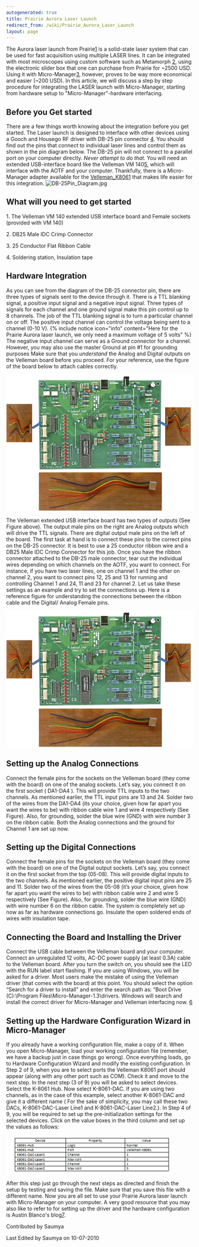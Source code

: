 ```yaml
---
autogenerated: true
title: Prairie Aurora Laser Launch
redirect_from: /wiki/Prairie_Aurora_Laser_Launch
layout: page
---
```


The Aurora laser launch from
Prairie[1](http://www.prairie-technologies.com/products/laser/Aurora.html)
is a solid-state laser system that can be used for fast acquisition
using multiple LASER lines. It can be integrated with most microscopes
using custom software such as Metamorph
[2](http://www.moleculardevices.com/Products/Software/Meta-Imaging-Series/MetaMorph.html),
using the electronic slider box that one can purchase from Prairie for
\~2500 USD. Using it with Micro-Manager[3](http://micro-manager.org/),
however, proves to be way more economical and easier (\~200 USD). In
this article, we will discuss a step by step procedure for integrating
the LASER launch with Micro-Manager, starting from hardware setup to
"Micro-Manager"-hardware interfacing.

## Before you Get started

There are a few things worth knowing about the integration before you
get started. The Laser launch is designed to interface with other
devices using a Gooch and Housego RF driver with DB-25 pin connector
[4](http://www.goochandhousego.com/sites/default/files/documents/56A19539C.pdf).
You should find out the pins that connect to individual laser lines and
control them as shown in the pin diagram below. The DB-25 pin will not
connect to a parallel port on your computer directly. *Never attempt to
do that.* You will need an extended USB-interface board like the
Velleman VM
140[5](http://www.vellemanusa.com/us/enu/product/view/?id=523886), which
will interface with the AOTF and your computer. Thankfully, there is a
Micro-Manager adapter available for the
[Velleman\_K8061](Velleman_K8061 "wikilink") that makes life easier for
this integration. ![](media/DB-25Pin_Diagram.jpg‎ "DB-25Pin_Diagram.jpg‎")

## What will you need to get started

1\. The Velleman VM 140 extended USB interface board and Female sockets
(provided with VM 140)

2\. DB25 Male IDC Crimp Connector

3\. 25 Conductor Flat Ribbon Cable

4\. Soldering station, Insulation tape

## Hardware Integration

As you can see from the diagram of the DB-25 connector pin, there are
three types of signals sent to the device through it. There is a TTL
blanking signal, a positive input signal and a negative input signal.
Three types of signals for each channel and one ground signal make this
pin control up to 8 channels. The job of the TTL blanking signal is to
turn a particular channel on or off. The positive input channel can
control the voltage being sent to a channel (0-10 V).
{% include notice icon="info" content="Here for the Prairie Aurora laser launch, we only need a maximum voltage of 5 volts" %}
The negative input channel can serve as a Ground connector for a
channel. However, you may also use the master Ground at pin \#1 for
grounding purposes Make sure that you *understand* the Analog and
Digital outputs on the Velleman board before you proceed. For your
reference, use the figure of the board below to attach cables correctly.

![](media/Velleman_VM140_Board.jpg "Velleman_VM140_Board.jpg")

The Velleman extended USB interface board has two types of outputs (See
Figure above). The output male pins on the right are Analog outputs
which will drive the TTL signals. There are digital output male pins on
the left of the board. The first task at hand is to connect these pins
to the correct pins on the DB-25 connector. It is best to use a 25
conductor ribbon wire and a DB25 Male IDC Crimp Connector for this job.
Once you have the ribbon connector attached to the DB-25 male connector,
tear out the individual wires depending on which channels on the AOTF,
you want to connect. For instance, if you have two laser lines, one on
channel 1 and the other on channel 2, you want to connect pins 12, 25
and 13 for running and controlling Channel 1 and 24, 11 and 23 for
channel 2. Let us take these settings as an example and try to set the
connections up. Here is a reference figure for understanding the
connections between the ribbon cable and the Digital/ Analog Female
pins.

![](media/Circuit_Connection.jpg "Circuit_Connection.jpg")

## Setting up the Analog Connections

Connect the female pins for the sockets on the Velleman board (they come
with the board) on one of the analog sockets. Let’s say, you connect it
on the first socket ( DA1-DA4 ). This will provide TTL inputs to the two
channels. As mentioned earlier, the TTL input pins are 13 and 24. Solder
two of the wires from the DA1-DA4 (its your choice, given how far apart
you want the wires to be) with ribbon cable wire 1 and wire 4
respectively (See Figure). Also, for grounding, solder the blue wire
(GND) with wire number 3 on the ribbon cable. Both the Analog
connections and the ground for Channel 1 are set up now.

## Setting up the Digital Connections

Connect the female pins for the sockets on the Velleman board (they come
with the board) on one of the Digital output sockets. Let’s say, you
connect it on the first socket from the top (05-08). This will provide
digital inputs to the two channels. As mentioned earlier, the positive
digital input pins are 25 and 11. Solder two of the wires from the 05-08
(it’s your choice, given how far apart you want the wires to be) with
ribbon cable wire 2 and wire 5 respectively (See Figure). Also, for
grounding, solder the blue wire (GND) with wire number 6 on the ribbon
cable. The system is completely set up now as far as hardware
connections go. Insulate the open soldered ends of wires with insulation
tape.

## Connecting the Board and Installing the Driver

Connect the USB cable between the Velleman board and your computer.
Connect an unregulated 12 volts, AC-DC power supply (at least 0.3A)
cable to the Velleman board. After you turn the switch on, you should
see the LED with the RUN label start flashing. If you are using Windows,
you will be asked for a driver. Most users make the mistake of using the
Velleman driver (that comes with the board) at this point. You should
select the option “Search for a driver to install” and enter the search
path as: “Boot Drive (C):\\Program Files\\Micro-Manager-1.3\\drivers.
Windows will search and install the correct driver for Micro-Manager and
Velleman interfacing now.
[6](http://www.austinblanco.com/Resources/How%20to%20install%20a%20Velleman%20board%20on%20umanager.pdf)

## Setting up the Hardware Configuration Wizard in Micro-Manager

If you already have a working configuration file, make a copy of it.
When you open Micro-Manager, load your working configuration file
(remember, we have a backup just in case things go wrong). Once
everything loads, go to Hardware Configuration Wizard and modify the
existing configuration. In Step 2 of 9, when you are to select ports the
Velleman K8061 port should appear (along with any other port such as
COM). Check it and move to the next step. In the next step (3 of 9) you
will be asked to select devices. Select the K-8061 Hub. Now select
K-8061-DAC. If you are using two channels, as in the case of this
example, select another K-8061-DAC and give it a different name ( For
the sake of simplicity, you may call these two DACs, K-8061-DAC-Laser
Line1 and K-8061-DAC-Laser Line2.). In Step 4 of 9, you will be required
to set up the pre-initialization settings for the selected devices.
Click on the value boxes in the third column and set up the values as
follows:

![](media/Device_Property.jpg "Device_Property.jpg")

After this step just go through the next steps as directed and finish
the setup by testing and saving the file. Make sure that you save this
file with a different name. Now you are all set to use your Prairie
Aurora laser launch with Micro-Manager on your computer. A very good
resource that you may also like to refer to for setting up the driver
and the hardware configuration is Austin Blanco's
blog[7](http://austinblanco.com/blog/).

Contributed by Saumya

Last Edited by Saumya on 10-07-2010
